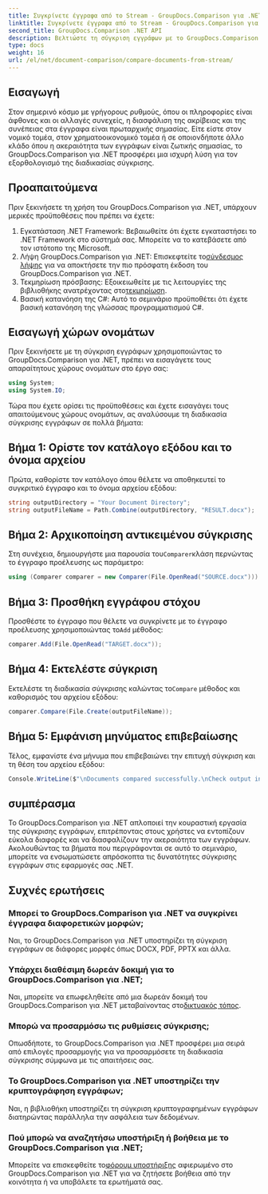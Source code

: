 ```yaml
---
title: Συγκρίνετε έγγραφα από το Stream - GroupDocs.Comparison για .NET
linktitle: Συγκρίνετε έγγραφα από το Stream - GroupDocs.Comparison για .NET
second_title: GroupDocs.Comparison .NET API
description: Βελτιώστε τη σύγκριση εγγράφων με το GroupDocs.Comparison για .NET. Συγκρίνετε έγγραφα χωρίς κόπο και διασφαλίστε την ακρίβεια μεταξύ των αρχείων.
type: docs
weight: 16
url: /el/net/document-comparison/compare-documents-from-stream/
---
```

## Εισαγωγή
Στον σημερινό κόσμο με γρήγορους ρυθμούς, όπου οι πληροφορίες είναι άφθονες και οι αλλαγές συνεχείς, η διασφάλιση της ακρίβειας και της συνέπειας στα έγγραφα είναι πρωταρχικής σημασίας. Είτε είστε στον νομικό τομέα, στον χρηματοοικονομικό τομέα ή σε οποιονδήποτε άλλο κλάδο όπου η ακεραιότητα των εγγράφων είναι ζωτικής σημασίας, το GroupDocs.Comparison για .NET προσφέρει μια ισχυρή λύση για τον εξορθολογισμό της διαδικασίας σύγκρισης.
## Προαπαιτούμενα
Πριν ξεκινήσετε τη χρήση του GroupDocs.Comparison για .NET, υπάρχουν μερικές προϋποθέσεις που πρέπει να έχετε:
1. Εγκατάσταση .NET Framework: Βεβαιωθείτε ότι έχετε εγκαταστήσει το .NET Framework στο σύστημά σας. Μπορείτε να το κατεβάσετε από τον ιστότοπο της Microsoft.
2.  Λήψη GroupDocs.Comparison για .NET: Επισκεφτείτε το[σύνδεσμος λήψης](https://releases.groupdocs.com/comparison/net/) για να αποκτήσετε την πιο πρόσφατη έκδοση του GroupDocs.Comparison για .NET.
3.  Τεκμηρίωση πρόσβασης: Εξοικειωθείτε με τις λειτουργίες της βιβλιοθήκης ανατρέχοντας στο[τεκμηρίωση](https://reference.groupdocs.com/comparison/net/).
4. Βασική κατανόηση της C#: Αυτό το σεμινάριο προϋποθέτει ότι έχετε βασική κατανόηση της γλώσσας προγραμματισμού C#.

## Εισαγωγή χώρων ονομάτων
Πριν ξεκινήσετε με τη σύγκριση εγγράφων χρησιμοποιώντας το GroupDocs.Comparison για .NET, πρέπει να εισαγάγετε τους απαραίτητους χώρους ονομάτων στο έργο σας:
```csharp
using System;
using System.IO;
```
Τώρα που έχετε ορίσει τις προϋποθέσεις και έχετε εισαγάγει τους απαιτούμενους χώρους ονομάτων, ας αναλύσουμε τη διαδικασία σύγκρισης εγγράφων σε πολλά βήματα:
## Βήμα 1: Ορίστε τον κατάλογο εξόδου και το όνομα αρχείου
Πρώτα, καθορίστε τον κατάλογο όπου θέλετε να αποθηκευτεί το συγκριτικό έγγραφο και το όνομα αρχείου εξόδου:
```csharp
string outputDirectory = "Your Document Directory";
string outputFileName = Path.Combine(outputDirectory, "RESULT.docx");
```
## Βήμα 2: Αρχικοποίηση αντικειμένου σύγκρισης
 Στη συνέχεια, δημιουργήστε μια παρουσία του`Comparer`κλάση περνώντας το έγγραφο προέλευσης ως παράμετρο:
```csharp
using (Comparer comparer = new Comparer(File.OpenRead("SOURCE.docx")))
```
## Βήμα 3: Προσθήκη εγγράφου στόχου
 Προσθέστε το έγγραφο που θέλετε να συγκρίνετε με το έγγραφο προέλευσης χρησιμοποιώντας το`Add` μέθοδος:
```csharp
comparer.Add(File.OpenRead("TARGET.docx"));
```
## Βήμα 4: Εκτελέστε σύγκριση
 Εκτελέστε τη διαδικασία σύγκρισης καλώντας το`Compare` μέθοδος και καθορισμός του αρχείου εξόδου:
```csharp
comparer.Compare(File.Create(outputFileName));
```
## Βήμα 5: Εμφάνιση μηνύματος επιβεβαίωσης
Τέλος, εμφανίστε ένα μήνυμα που επιβεβαιώνει την επιτυχή σύγκριση και τη θέση του αρχείου εξόδου:
```csharp
Console.WriteLine($"\nDocuments compared successfully.\nCheck output in {outputDirectory}.");
```

## συμπέρασμα
Το GroupDocs.Comparison για .NET απλοποιεί την κουραστική εργασία της σύγκρισης εγγράφων, επιτρέποντας στους χρήστες να εντοπίζουν εύκολα διαφορές και να διασφαλίζουν την ακεραιότητα των εγγράφων. Ακολουθώντας τα βήματα που περιγράφονται σε αυτό το σεμινάριο, μπορείτε να ενσωματώσετε απρόσκοπτα τις δυνατότητες σύγκρισης εγγράφων στις εφαρμογές σας .NET.
## Συχνές ερωτήσεις
### Μπορεί το GroupDocs.Comparison για .NET να συγκρίνει έγγραφα διαφορετικών μορφών;
Ναι, το GroupDocs.Comparison για .NET υποστηρίζει τη σύγκριση εγγράφων σε διάφορες μορφές όπως DOCX, PDF, PPTX και άλλα.
### Υπάρχει διαθέσιμη δωρεάν δοκιμή για το GroupDocs.Comparison για .NET;
 Ναι, μπορείτε να επωφεληθείτε από μια δωρεάν δοκιμή του GroupDocs.Comparison για .NET μεταβαίνοντας στο[δικτυακός τόπος](https://releases.groupdocs.com/).
### Μπορώ να προσαρμόσω τις ρυθμίσεις σύγκρισης;
Οπωσδήποτε, το GroupDocs.Comparison για .NET προσφέρει μια σειρά από επιλογές προσαρμογής για να προσαρμόσετε τη διαδικασία σύγκρισης σύμφωνα με τις απαιτήσεις σας.
### Το GroupDocs.Comparison για .NET υποστηρίζει την κρυπτογράφηση εγγράφων;
Ναι, η βιβλιοθήκη υποστηρίζει τη σύγκριση κρυπτογραφημένων εγγράφων διατηρώντας παράλληλα την ασφάλεια των δεδομένων.
### Πού μπορώ να αναζητήσω υποστήριξη ή βοήθεια με το GroupDocs.Comparison για .NET;
 Μπορείτε να επισκεφθείτε το[φόρουμ υποστήριξης](https://forum.groupdocs.com/c/comparison/12) αφιερωμένο στο GroupDocs.Comparison για .NET για να ζητήσετε βοήθεια από την κοινότητα ή να υποβάλετε τα ερωτήματά σας.
